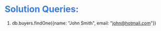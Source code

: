 <h1 style="color:#397ce7">Solution Queries:</h1>

1. db.buyers.findOne({name: "John Smith", email: "john@hotmail.com"})

